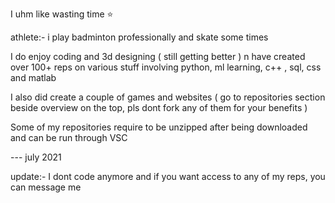 I uhm like wasting time ⭐

athlete:- i play badminton professionally and skate some times 

 I do enjoy coding and 3d designing ( still getting better ) n have created over 100+ reps on various stuff involving python, ml learning, c++ , sql, css and matlab 

I also did create a couple of games and websites ( go to repositories section beside overview on the top, pls dont fork any of them for your benefits )

 Some of my repositories require to be unzipped after being downloaded and can be run through VSC 
 
 

--- july 2021


update:- I dont code anymore and if you want access to any of my reps, you can message me
